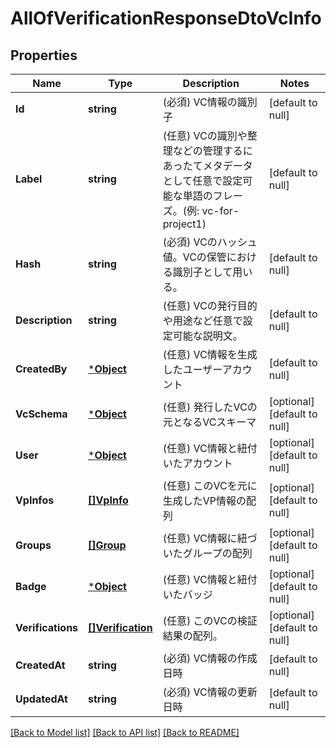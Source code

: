 # AllOfVerificationResponseDtoVcInfo

## Properties
Name | Type | Description | Notes
------------ | ------------- | ------------- | -------------
**Id** | **string** | (必須) VC情報の識別子 | [default to null]
**Label** | **string** | (任意) VCの識別や整理などの管理するにあったてメタデータとして任意で設定可能な単語のフレーズ。(例: vc-for-project1) | [default to null]
**Hash** | **string** | (必須) VCのハッシュ値。VCの保管における識別子として用いる。 | [default to null]
**Description** | **string** | (任意) VCの発行目的や用途など任意で設定可能な説明文。 | [default to null]
**CreatedBy** | [***Object**](.md) | (任意) VC情報を生成したユーザーアカウント | [default to null]
**VcSchema** | [***Object**](.md) | (任意) 発行したVCの元となるVCスキーマ | [optional] [default to null]
**User** | [***Object**](.md) | (任意) VC情報と紐付いたアカウント | [optional] [default to null]
**VpInfos** | [**[]VpInfo**](VpInfo.md) | (任意) このVCを元に生成したVP情報の配列 | [optional] [default to null]
**Groups** | [**[]Group**](Group.md) | (任意) VC情報に紐づいたグループの配列 | [optional] [default to null]
**Badge** | [***Object**](.md) | (任意) VC情報と紐付いたバッジ | [optional] [default to null]
**Verifications** | [**[]Verification**](Verification.md) | (任意) このVCの検証結果の配列。 | [optional] [default to null]
**CreatedAt** | **string** | (必須) VC情報の作成日時 | [default to null]
**UpdatedAt** | **string** | (必須) VC情報の更新日時 | [default to null]

[[Back to Model list]](../README.md#documentation-for-models) [[Back to API list]](../README.md#documentation-for-api-endpoints) [[Back to README]](../README.md)


